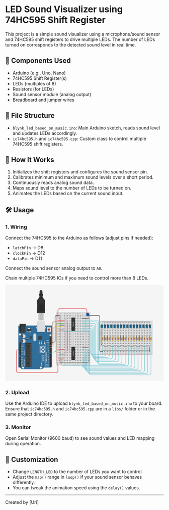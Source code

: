 # LED Sound Visualizer using 74HC595 Shift Register

This project is a simple sound visualizer using a microphone/sound sensor and 74HC595 shift registers to drive multiple LEDs. The number of LEDs turned on corresponds to the detected sound level in real time.

## 🧰 Components Used

- Arduino (e.g., Uno, Nano)
- 74HC595 Shift Register(s)
- LEDs (multiples of 8)
- Resistors (for LEDs)
- Sound sensor module (analog output)
- Breadboard and jumper wires

## 📂 File Structure

- `blynk_led_based_on_music.ino`: Main Arduino sketch, reads sound level and updates LEDs accordingly.
- `ic74hc595.h` and `ic74hc595.cpp`: Custom class to control multiple 74HC595 shift registers.

## 🚀 How It Works

1. Initializes the shift registers and configures the sound sensor pin.
2. Calibrates minimum and maximum sound levels over a short period.
3. Continuously reads analog sound data.
4. Maps sound level to the number of LEDs to be turned on.
5. Animates the LEDs based on the current sound input.

## 🛠️ Usage

### 1. Wiring

Connect the 74HC595 to the Arduino as follows (adjust pins if needed):
- `latchPin` → D8
- `clockPin` → D12
- `dataPin` → D11

Connect the sound sensor analog output to `A0`.

Chain multiple 74HC595 ICs if you need to control more than 8 LEDs.

![Wiring with Arduino Uno R3](pinout_arduino_74hc595.jpg)

### 2. Upload

Use the Arduino IDE to upload `blynk_led_based_on_music.ino` to your board. Ensure that `ic74hc595.h` and `ic74hc595.cpp` are in a `libs/` folder or in the same project directory.

### 3. Monitor

Open Serial Monitor (9600 baud) to see sound values and LED mapping during operation.

## 📏 Customization

- Change `LENGTH_LED` to the number of LEDs you want to control.
- Adjust the `map()` range in `loop()` if your sound sensor behaves differently.
- You can tweak the animation speed using the `delay()` values.

---

Created by [Uri]
